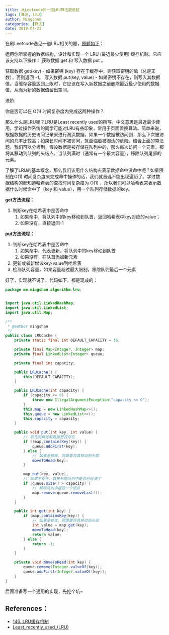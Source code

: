 ```yaml
---
title: 从Leetcode的一道LRU算法题说起
tags: [算法, LRU]
author: Mingshan
categories: [算法]
date: 2019-04-21
---
```


在刷Leetcode遇见一道LRU相关的题，[原题如下](https://leetcode-cn.com/problems/lru-cache/)：

运用你所掌握的数据结构，设计和实现一个  LRU (最近最少使用) 缓存机制。它应该支持以下操作： 获取数据 get 和 写入数据 put 。

<!-- more -->

获取数据 get(key) - 如果密钥 (key) 存在于缓存中，则获取密钥的值（总是正数），否则返回 -1。
写入数据 put(key, value) - 如果密钥不存在，则写入其数据值。当缓存容量达到上限时，它应该在写入新数据之前删除最近最少使用的数据值，从而为新的数据值留出空间。

进阶:

你是否可以在 O(1) 时间复杂度内完成这两种操作？

那么什么是LRU呢？LRU是Least recently used的所写，中文意思是最近最少使用，学过操作系统的同学可能对LRU有些印象，常用于页面置换算法。简单来说，根据数据的历史访问记录来进行淘汰数据，如果一个数据被访问到，那么下次被访问的几率比较高；如果长时间不被访问，就面临着被淘汰的危险。结合上面的算法题，我们可以分析到，假设数据是被存储在队列中的，那么每次访问一个元素，都将其移动到队列的头结点，当队列满时（通常有一个最大容量），移除队列尾部的元素。

了解了LRU的基本概念，那么我们该用什么结构去表示数据命中没命中呢？如果限制在O(1) 时间复杂度来完成命中操作的话，我们就首选不能出现遍历了。学过数据结构的都知道哈希表的查找时间复杂度为 O(1) ，所以我们可以哈希表来表示数据什么时候命中了（key 和 value），用一个队列存储数据的key。

**get方法流程：**

1. 判断key在哈希表中是否命中
    1. 如果命中，将队列中的key移动到队首，返回哈希表中key对应的value；
    2. 如果没有，直接返回-1 

**put方法流程：**

1. 判断key在哈希表中是否命中
   1. 如果命中，代表更新，将队列中的key移动到队首
   2. 如果没有，在队首添加新元素
2. 更新或者新增该key-value到哈希表
3. 检测队列容量，如果容量超过最大限制，移除队列最后一个元素


好了，实现就不说了，代码如下，都是现成的：

```Java
package me.mingshan.algorithm.lru;


import java.util.LinkedHashMap;
import java.util.LinkedList;
import java.util.Map;

/**
 * @author mingshan
 */
public class LRUCache {
    private static final int DEFAULT_CAPACITY = 16;

    private final Map<Integer, Integer> map;
    private final LinkedList<Integer> queue;

    private final int capacity;

    public LRUCache() {
        this(DEFAULT_CAPACITY);
    }

    public LRUCache(int capacity) {
        if (capacity <= 0) {
            throw new IllegalArgumentException("capacity <= 0");
        }
        this.map = new LinkedHashMap<>();
        this.queue = new LinkedList<>();
        this.capacity = capacity;
    }

    public void put(int key, int value) {
        // 首先判断当前数据是否存在
        if (!map.containsKey(key)) {
            queue.addFirst(key);
        } else {
            // 如果是修改，则需要将其移动到头部
            moveToHead(key);
        }

        map.put(key, value);
        // 如果不存在，首先判断队列中是否已经满了
        if (queue.size() > capacity) {
            // 移除队列中最后一个结点
            map.remove(queue.removeLast());
        }
    }

    public int get(int key) {
        if (map.containsKey(key)) {
            // 如果是修改，则需要将其移动到头部
            int value = map.get(key);
            moveToHead(key);
            return value;
        } else {
            return -1;
        }
    }

    private void moveToHead(int key) {
        queue.remove(Integer.valueOf(key));
        queue.addFirst(Integer.valueOf(key));
    }
}
```

后面准备写一个通用的实现，先挖个坑~

## References：

- [146. LRU缓存机制](https://leetcode-cn.com/problems/lru-cache/)
- [Least_recently_used_(LRU)](https://en.wikipedia.org/wiki/Cache_replacement_policies#Least_recently_used_(LRU))